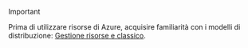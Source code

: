 > [!IMPORTANT]
> Prima di utilizzare risorse di Azure, acquisire familiarità con i modelli di distribuzione: [Gestione risorse e classico](../articles/resource-manager-deployment-model.md).


<!--HONumber=Nov16_HO2-->



